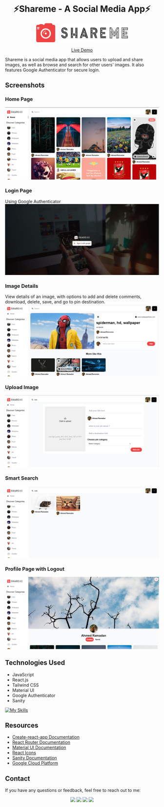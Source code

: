 <h1 align="center"> ⚡Shareme - A Social Media App⚡</h1>

<p align="center">
  <img src="./shareme_frontend/src/assets/logo.png" alt="Shareme logo" width="300" />
</p>

<p align="center">
  <a href="https://shareme-ahmed-abohmaid.vercel.app " target="_blank">Live Demo</a>
</p>

Shareme is a social media app that allows users to upload and share images, as well as browse and search for other users' images. It also features Google Authenticator for secure login.

## Screenshots

### Home Page
![Shareme Home Page](./shareme_frontend/src/assets/Home_01.png)

### Login Page
Using Google Authenticator
![Shareme Login Page](./shareme_frontend/src/assets/Sign_in.png)

### Image Details
View details of an image, with options to add and delete comments, download, delete, save, and go to pin destination.
![Shareme Image Details Page](./shareme_frontend/src/assets/Deatail.png)

### Upload Image
![Shareme Upload Image Page](./shareme_frontend/src/assets/Upload.png)

### Smart Search
![Shareme Search Page](./shareme_frontend/src/assets/Search.png)

### Profile Page with Logout
![Shareme Profile Page](./shareme_frontend/src/assets/Profile.png)

## Technologies Used

- JavaScript
- React.js
- Tailwind CSS
- Material UI
- Google Authenticator
- Sanity

[![My Skills](https://skillicons.dev/icons?i=js,react,tailwind,materialui,&perline=10)](https://skillicons.dev)

## Resources

- [Create-react-app Documentation](https://reactjs.org/docs/create-a-new-react-app.html)
- [React Router Documentation](https://reactrouter.com/en/main)
- [Material UI Documentation](https://mui.com/)
- [React Icons](https://react-icons.github.io/react-icons)
- [Sanity Documentation](https://www.sanity.io/)
- [Google Cloud Platform](https://console.cloud.google.com)

## Contact

If you have any questions or feedback, feel free to reach out to me:
  
<p align="center">
    <a href="mailto:ahmedmedo.am121212@gmail.com"><img src="https://img.shields.io/badge/-Gmail-D14836?style=for-the-badge&logo=Gmail&logoColor=white"></img></a>
    <a href="https://linkedin.com/in/ahmed-abohmaid"alt="Linkedin"><img src="https://img.shields.io/badge/LinkedIn-0077B5?style=for-the-badge&logo=linkedin&logoColor=white"></a>
    <a href="https://www.facebook.com/abohmaid13" alt="Facebook"><img src="https://img.shields.io/badge/Facebook-1877F2?style=for-the-badge&logo=facebook&logoColor=white"></a>
    <a href="https://github.com/Ahmed-AboHmaiD" alt="GitHub"><img src="https://img.shields.io/badge/GitHub-100000?style=for-the-badge&logo=github&logoColor=white"></a>
